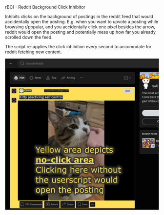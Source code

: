 rBCI - Reddit Background Click Inhibitor

Inhibits clicks on the background of postings in the reddit feed that would accidentally open the posting. E.g. when you want to upvote a posting while browsing r/popular, and you accidentally click one pixel besides the arrow, reddit would open the posting and potentially mess up how far you already scrolled down the feed.

The script re-applies the click inhibition every second to accomodate for reddit fetching new content.

![Screenshot showing area where clicks will not trigger opening a posting](https://github.com/danielmmmm/rBCI/blob/main/rBCI.png?raw=true)
